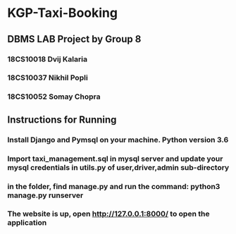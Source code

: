 # KGP-Taxi-Booking

## DBMS LAB Project by Group 8
### 18CS10018 Dvij Kalaria
### 18CS10037 Nikhil Popli
### 18CS10052 Somay Chopra

## Instructions for Running
### Install Django and Pymsql on your machine. Python version 3.6
### Import taxi_management.sql in mysql server and update your mysql credentials in utils.py of user,driver,admin sub-directory
### in the folder, find manage.py and run the command:  python3 manage.py runserver
### The website is up, open http://127.0.0.1:8000/ to open the application
